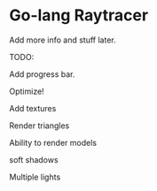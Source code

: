 # Go-lang Raytracer
Add more info and stuff later.

TODO:

Add progress bar.

Optimize!

Add textures

Render triangles

Ability to render models

soft shadows

Multiple lights
